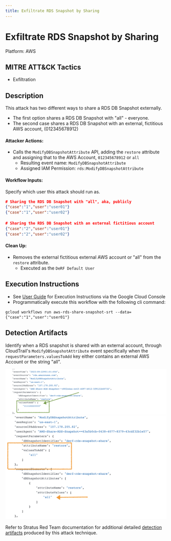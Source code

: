 ```yaml
---
title: Exfiltrate RDS Snapshot by Sharing
---
```


# Exfiltrate RDS Snapshot by Sharing


Platform: AWS

## MITRE ATT&CK Tactics


- Exfiltration

## Description


This attack has two different ways to share a RDS DB Snapshot externally.  
- The first option shares a RDS DB Snapshot with "all" - everyone.   
- The second case shares a RDS DB Snapshot with an external, fictitious AWS account, (012345678912)

#### Attacker Actions: 

- Calls the `ModifyDBSnapshotAttribute` API, adding the `restore` attribute and assigning that to the AWS Account, `012345678912` or `all`
  - Resulting event name: `ModifyDBSnapshotAttribute`
  - Assigned IAM Permission: `rds:ModifyDBSnapshotAttribute`

#### Workflow Inputs: 
Specify which user this attack should run as.   
```json
# Sharing the RDS DB Snapshot with "all", aka, publicly
{"case":"1","user":"user01"}
{"case":"1","user":"user02"}

# Sharing the RDS DB Snapshot with an external fictitious account
{"case":"2","user":"user01"}
{"case":"2","user":"user02"}
```

#### Clean Up: 

- Removes the external fictitious external AWS account or "all" from the `restore` attribute.
  - Executed as the `DeRF Default User`


## Execution Instructions

- See [User Guide](../../user-guide/execution-user-permissions.md) for Execution Instructions via the Google Cloud Console
- Programmatically execute this workflow with the following cli command:

```
gcloud workflows run aws-rds-share-snapshot-srt --data={"case":"1","user":"user01"}   

```


## Detection Artifacts


Identify when a RDS snapshot is shared with an external account, through CloudTrail's <code>ModifyDBSnapshotAttribute</code> event specifically when the `requestParameters.valuesToAdd` key either contains an external AWS Account or the string "all".

![](../images/../../images/rds-share-snapshot.png)
![](../images/../../images/rds-share-snapshot-2.png)

Refer to Stratus Red Team documentation for additional detailed [detection artifacts](https://stratus-red-team.cloud/attack-techniques/AWS/aws.exfiltration.rds-share-snapshot/) produced by this attack technique.

